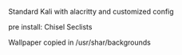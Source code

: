 Standard Kali with alacritty and customized config 

pre install:
	Chisel
 	Seclists

Wallpaper copied in /usr/shar/backgrounds
